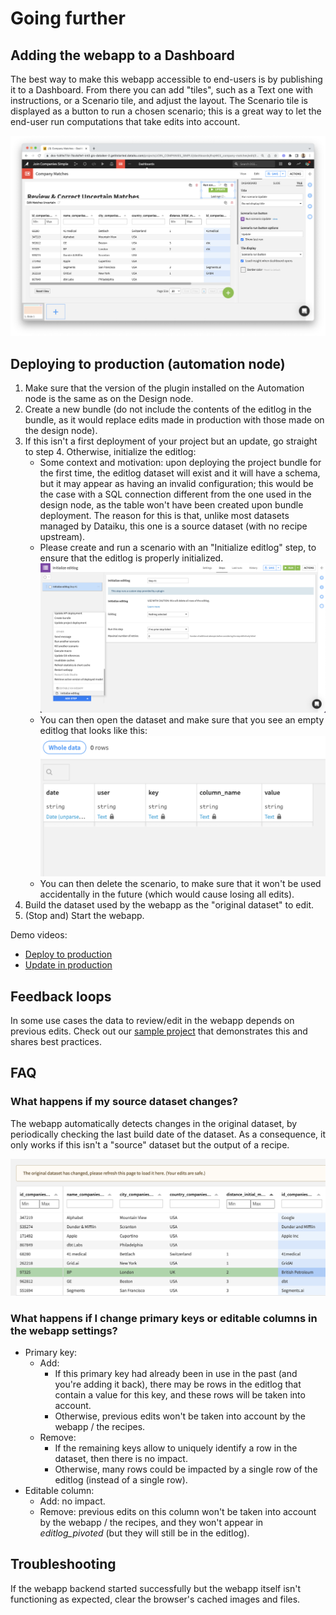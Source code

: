 # Going further

## Adding the webapp to a Dashboard

The best way to make this webapp accessible to end-users is by publishing it to a Dashboard. From there you can add "tiles", such as a Text one with instructions, or a Scenario tile, and adjust the layout. The Scenario tile is displayed as a button to run a chosen scenario; this is a great way to let the end-user run computations that take edits into account.

![](dashboard_edit.png)

## Deploying to production (automation node)

1. Make sure that the version of the plugin installed on the Automation node is the same as on the Design node.
2. Create a new bundle (do not include the contents of the editlog in the bundle, as it would replace edits made in production with those made on the design node).
3. If this isn't a first deployment of your project but an update, go straight to step 4. Otherwise, initialize the editlog:
   * Some context and motivation: upon deploying the project bundle for the first time, the editlog dataset will exist and it will have a schema, but it may appear as having an invalid configuration; this would be the case with a SQL connection different from the one used in the design node, as the table won't have been created upon bundle deployment. The reason for this is that, unlike most datasets managed by Dataiku, this one is a source dataset (with no recipe upstream).
   * Please create and run a scenario with an "Initialize editlog" step, to ensure that the editlog is properly initialized. ![](scenario_step.png)
   * You can then open the dataset and make sure that you see an empty editlog that looks like this: ![](empty_editlog.png)
   * You can then delete the scenario, to make sure that it won't be used accidentally in the future (which would cause losing all edits).
4. Build the dataset used by the webapp as the "original dataset" to edit.
5. (Stop and) Start the webapp.

Demo videos:
* [Deploy to production](https://www.loom.com/share/e47c5d09871741c48062e3547108bb39)
* [Update in production](https://www.loom.com/share/8b806a65e50a4406b9ec3d4a31495205)

## Feedback loops

In some use cases the data to review/edit in the webapp depends on previous edits. Check out our [sample project](sample-project-join-companies) that demonstrates this and shares best practices.

## FAQ

### What happens if my source dataset changes?

The webapp automatically detects changes in the original dataset, by periodically checking the last build date of the dataset. As a consequence, it only works if this isn't a "source" dataset but the output of a recipe.

![](refresh_data.png)

### What happens if I change primary keys or editable columns in the webapp settings?

* Primary key:
  * Add:
    * If this primary key had already been in use in the past (and you're adding it back), there may be rows in the editlog that contain a value for this key, and these rows will be taken into account.
    * Otherwise, previous edits won't be taken into account by the webapp / the recipes.
  * Remove:
    * If the remaining keys allow to uniquely identify a row in the dataset, then there is no impact.
    * Otherwise, many rows could be impacted by a single row of the editlog (instead of a single row).
* Editable column:
  * Add: no impact.
  * Remove: previous edits on this column won't be taken into account by the webapp / the recipes, and they won't appear in _editlog\_pivoted_ (but they will still be in the editlog).

## Troubleshooting

If the webapp backend started successfully but the webapp itself isn't functioning as expected, clear the browser's cached images and files.
